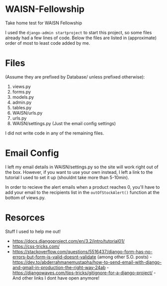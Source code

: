# WAISN-Fellowship
Take home test for WAISN Fellowship

I used the `django-admin startproject` to start this project, so some files 
already had a few lines of code. Below the files are listed in (approximate)
order of most to least code added by me.

# Files 
(Assume they are prefixed by Database/ unless prefixed otherwise):
   1. views.py
   2. forms.py
   3. models.py
   4. admin.py
   5. tables.py
   6. WAISN/urls.py
   7. urls.py
   8. WAISN/settings.py (Just the email config settings)

I did not write code in any of the remaining files.

# Email Config
I left my email details in WAISN/settings.py so the site will work
right out of the box. However, if you want to use your own instead, I left a link 
to the tutorial I used to set it up (shouldnt take more than 5-10min).

In order to recieve the alert emails when a product reaches 0, you'll have to add your email to the recipients list in the `outOfStockAlert()` function at the bottom of 
views.py. 

# Resorces
Stuff I used to help me out!
- https://docs.djangoproject.com/en/3.2/intro/tutorial01/
- https://css-tricks.com/
- https://stackoverflow.com/questions/5516437/django-form-has-no-errors-but-form-is-valid-doesnt-validate (among other S.O. posts)
-https://dev.to/abderrahmanemustapha/how-to-send-email-with-django-and-gmail-in-production-the-right-way-24ab
-https://djangowaves.com/tips-tricks/gitignore-for-a-django-project/
-And other links I dont have open anymore!